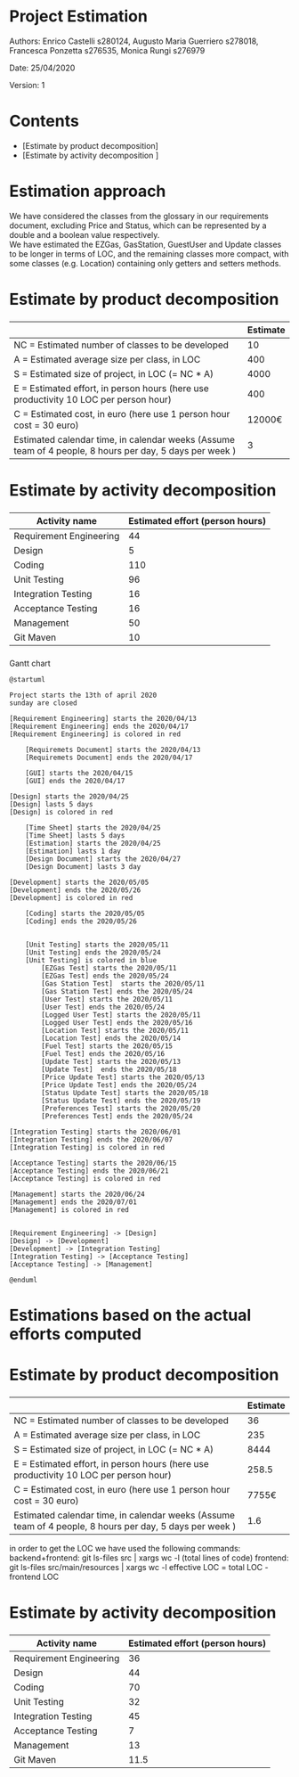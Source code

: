# Project Estimation  

Authors: Enrico Castelli s280124, Augusto Maria Guerriero s278018, Francesca Ponzetta s276535, Monica Rungi s276979

Date: 25/04/2020

Version: 1

# Contents



- [Estimate by product decomposition]
- [Estimate by activity decomposition ]



# Estimation approach

We have considered the classes from the glossary in our requirements document, excluding Price and Status, which can be represented by a double and a boolean value respectively.  
We have estimated the EZGas, GasStation, GuestUser and Update classes to be longer in terms of LOC, and the remaining classes more compact, with some classes (e.g. Location) containing only getters and setters methods.  

# Estimate by product decomposition



###

|             | Estimate                        |             
| ----------- | ------------------------------- |  
| NC =  Estimated number of classes to be developed   | 10 |             
|  A = Estimated average size per class, in LOC       | 400 |
| S = Estimated size of project, in LOC (= NC * A) | 4000 |
| E = Estimated effort, in person hours (here use productivity 10 LOC per person hour)  | 400 |   
| C = Estimated cost, in euro (here use 1 person hour cost = 30 euro) | 12000€ |
| Estimated calendar time, in calendar weeks (Assume team of 4 people, 8 hours per day, 5 days per week ) | 3 |               


# Estimate by activity decomposition



###

|         Activity name    | Estimated effort (person hours)   |             
| ----------- | ------------------------------- |
|Requirement Engineering |44 |
|Design |5 |
|Coding |110 |
|Unit Testing |96 |
|Integration Testing |16 |
|Acceptance Testing |16 |
|Management |50 |
|Git Maven | 10 |


###

Gantt chart
```plantuml
@startuml

Project starts the 13th of april 2020
sunday are closed

[Requirement Engineering] starts the 2020/04/13
[Requirement Engineering] ends the 2020/04/17
[Requirement Engineering] is colored in red

    [Requiremets Document] starts the 2020/04/13
    [Requiremets Document] ends the 2020/04/17

    [GUI] starts the 2020/04/15
    [GUI] ends the 2020/04/17

[Design] starts the 2020/04/25
[Design] lasts 5 days
[Design] is colored in red

    [Time Sheet] starts the 2020/04/25
    [Time Sheet] lasts 5 days
    [Estimation] starts the 2020/04/25
    [Estimation] lasts 1 day
    [Design Document] starts the 2020/04/27
    [Design Document] lasts 3 day

[Development] starts the 2020/05/05
[Development] ends the 2020/05/26
[Development] is colored in red

    [Coding] starts the 2020/05/05
    [Coding] ends the 2020/05/26


    [Unit Testing] starts the 2020/05/11
    [Unit Testing] ends the 2020/05/24
    [Unit Testing] is colored in blue
        [EZGas Test] starts the 2020/05/11
        [EZGas Test] ends the 2020/05/24
        [Gas Station Test]  starts the 2020/05/11
        [Gas Station Test] ends the 2020/05/24
        [User Test] starts the 2020/05/11
        [User Test] ends the 2020/05/24
        [Logged User Test] starts the 2020/05/11
        [Logged User Test] ends the 2020/05/16
        [Location Test] starts the 2020/05/11
        [Location Test] ends the 2020/05/14
        [Fuel Test] starts the 2020/05/15
        [Fuel Test] ends the 2020/05/16
        [Update Test] starts the 2020/05/13
        [Update Test]  ends the 2020/05/18
        [Price Update Test] starts the 2020/05/13
        [Price Update Test] ends the 2020/05/24
        [Status Update Test] starts the 2020/05/18
        [Status Update Test] ends the 2020/05/19
        [Preferences Test] starts the 2020/05/20
        [Preferences Test] ends the 2020/05/24

[Integration Testing] starts the 2020/06/01
[Integration Testing] ends the 2020/06/07
[Integration Testing] is colored in red

[Acceptance Testing] starts the 2020/06/15
[Acceptance Testing] ends the 2020/06/21
[Acceptance Testing] is colored in red

[Management] starts the 2020/06/24
[Management] ends the 2020/07/01
[Management] is colored in red


[Requirement Engineering] -> [Design]
[Design] -> [Development]
[Development] -> [Integration Testing]
[Integration Testing] -> [Acceptance Testing]
[Acceptance Testing] -> [Management]

@enduml
```

# Estimations based on the actual efforts computed

# Estimate by product decomposition



###

|             | Estimate                        |             
| ----------- | ------------------------------- |  
| NC =  Estimated number of classes to be developed   | 36 |             
|  A = Estimated average size per class, in LOC       |235 |
| S = Estimated size of project, in LOC (= NC * A) | 8444 |
| E = Estimated effort, in person hours (here use productivity 10 LOC per person hour)  | 258.5 |   
| C = Estimated cost, in euro (here use 1 person hour cost = 30 euro) | 7755€ |
| Estimated calendar time, in calendar weeks (Assume team of 4 people, 8 hours per day, 5 days per week ) | 1.6 |               

in order to get the LOC we have used the following commands:
backend+frontend: git ls-files src | xargs wc -l (total lines of code)
frontend:  git ls-files src/main/resources | xargs wc -l 
effective LOC = total LOC - frontend LOC

# Estimate by activity decomposition

###

|         Activity name    | Estimated effort (person hours)   |             
| ----------- | ------------------------------- |
|Requirement Engineering |36 |
|Design |44 |
|Coding |70 |
|Unit Testing |32|
|Integration Testing |45 |
|Acceptance Testing |7 |
|Management |13 |
|Git Maven | 11.5 |


